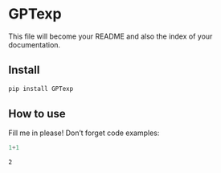 # GPTexp

<!-- WARNING: THIS FILE WAS AUTOGENERATED! DO NOT EDIT! -->

This file will become your README and also the index of your
documentation.

## Install

``` sh
pip install GPTexp
```

## How to use

Fill me in please! Don’t forget code examples:

``` python
1+1
```

    2
